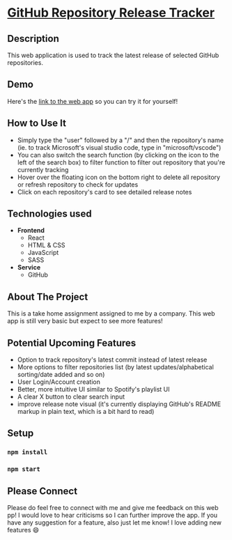 # [GitHub Repository Release Tracker](https://tale97.github.io/github-repo-tracker/)

## Description

This web application is used to track the latest release of selected GitHub repositories.

## Demo

Here's the [link to the web app](https://tale97.github.io/github-repo-tracker/) so you can try it for yourself!

## How to Use It

- Simply type the "user" followed by a "/" and then the repository's name (ie. to track Microsoft's visual studio code, type in "microsoft/vscode")
- You can also switch the search function (by clicking on the icon to the left of the search box) to filter function to filter out repository that you're currently tracking
- Hover over the floating icon on the bottom right to delete all repository or refresh repository to check for updates
- Click on each repository's card to see detailed release notes

## Technologies used

- **Frontend**
  - React
  - HTML & CSS
  - JavaScript
  - SASS
- **Service**
  - GitHub

## About The Project

This is a take home assignment assigned to me by a company. This web app is still very basic but expect to see more features!

## Potential Upcoming Features

- Option to track repository's latest commit instead of latest release
- More options to filter repositories list (by latest updates/alphabetical sorting/date added and so on)
- User Login/Account creation
- Better, more intuitive UI similar to Spotify's playlist UI
- A clear X button to clear search input
- improve release note visual (it's currently displaying GitHub's README markup in plain text, which is a bit hard to read)

## Setup

### `npm install`

### `npm start`

## Please Connect

Please do feel free to connect with me and give me feedback on this web pp! I would love to hear criticisms so I can further improve the app. If you have any suggestion for a feature, also just let me know! I love adding new features :smile:
